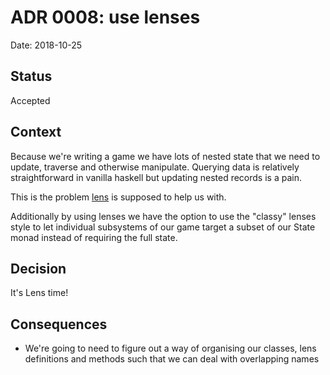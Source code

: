 # ADR 0008: use lenses

Date: 2018-10-25

## Status

Accepted

## Context

Because we're writing a game we have lots of nested state that we need to update, traverse and
otherwise manipulate. Querying data is relatively straightforward in vanilla haskell but
updating nested records is a pain.

This is the problem [lens](https://github.com/ekmett/lens) is supposed to help us with.

Additionally by using lenses we have the option to use the "classy" lenses style to let
individual subsystems of our game target a subset of our State monad instead of requiring the
full state.

## Decision

It's Lens time!

## Consequences

- We're going to need to figure out a way of organising our classes, lens definitions and methods
  such that we can deal with overlapping names
